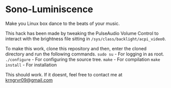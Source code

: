 Sono-Luminiscence
==================

Make you Linux box dance to the beats of your music.

This hack has been made by tweaking the PulseAudio Volume Control to interact with the brightness file sitting in ``/sys/class/backlight/acpi_video0``.

To make this work, clone this repository and then, enter the cloned directory and run the following commands.
``sudo su`` - For logging in as root.
``./configure`` - For configuring the source tree.
``make`` - For compilation
``make install`` - For installation

This should work. If it doesnt, feel free to contact me at krngrvr09@gmail.com

